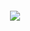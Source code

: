 <div align="center" style="padding: 300px 0;">
  <a href="https://0055kms.github.io/">
    <img src="https://img.shields.io/badge/🔗%200055kms.github.io-0a66c2?style=flat-square"/>
  </a>
</div>

